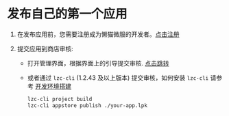 # 发布自己的第一个应用

1. 在发布应用前，您需要注册成为懒猫微服的开发者。[点击注册](https://lazycat.cloud/login?redirect=https://developer.lazycat.cloud/)

2. 提交应用到商店审核:

    - 打开管理界面，根据界面上的引导提交审核. [点击跳转](https://developer.lazycat.cloud/manage)

    - 或者通过 `lzc-cli` (1.2.43 及以上版本) 提交审核，如何安装 `lzc-cli` 请参考 [开发环境搭建](https://developer.lazycat.cloud/lzc-cli.html)

        ```bash
        lzc-cli project build
        lzc-cli appstore publish ./your-app.lpk
        ```

